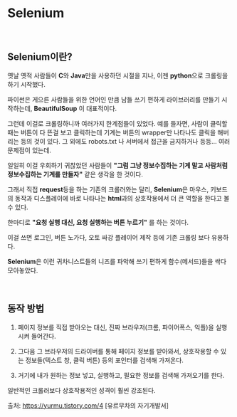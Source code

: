 # Selenium

<br/>

## Selenium이란?


옛날 옛적 사람들이 **C**와 **Java**만을 사용하던 시절을 지나, 이젠 **python**으로 크롤링을 하기 시작했다.

파이썬은 게으른 사람들을 위한 언어인 만큼 남들 쓰기 편하게 라이브러리를 만들기 시작하는데, **BeautifulSoup** 이 대표적이다.

그런데 이걸로 크롤링하니까 여러가지 한계점들이 있었다. 예를 들자면, 사람이 클릭할 때는 버튼이 다 뜬걸 보고 클릭하는데 기계는 버튼의 wrapper만 나타나도 클릭을 해버리는 등의 것이 있다. 그 외에도 robots.txt 나 서버에서 접근을 금지하거나 등등... 여러 문제점이 있는데.

 일일히 이걸 우회하기 귀찮았던 사람들이 **"그럼 그냥 정보수집하는 기계 말고 사람처럼 정보수집하는 기계를 만들자"** 같은 생각을 한 것이다.

 그래서 직접 **request**등을 하는 기존의 크롤러와는 달리, **Selenium**은 마우스, 키보드의 동작과 디스플레이에 바로 나타나는 **html**과의 상호작용에서 더 큰 역할을 한다고 볼 수 있다.

한마디로 **"요청 실행 대신, 요청 실행하는 버튼 누르기"** 를 하는 것이다.

 
이걸 쓰면 로그인, 버튼 노가다, 오토 싸강 플레이어 제작 등에 기존 크롤링 보다 유용하다.

 **Selenium**은 이런 귀차니스트들의 니즈를 파악해 쓰기 편하게 함수(메서드)들을 싹다 모아놓았다.

 
 <br/>
 
## 동작 방법


1) 페이지 정보를 직접 받아오는 대신, 진짜 브라우저(크롬, 파이어폭스, 익플)을 실행시켜 들어간다.

2) 그다음 그 브라우저의 드라이버를 통해 페이지 정보를 받아와서, 상호작용할 수 있는 정보들(텍스트 창, 클릭 버튼) 등의 포인터를 검색해 가져온다.

3) 거기에 내가 원하는 정보 넣고, 실행하고, 필요한 정보를 검색해 가져오기를 한다.

 
 일반적인 크롤러보다 상호작용적인 성격이 훨씬 강조된다.



출처: https://yurmu.tistory.com/4 [유르무차의 자기개발서]
